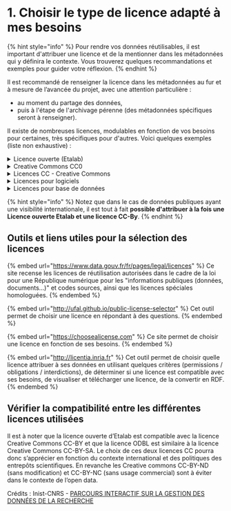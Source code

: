 # 1. Choisir le type de licence adapté à mes besoins

{% hint style="info" %}
Pour rendre vos données réutilisables, il est important d'attribuer une licence et de la mentionner dans les métadonnées qui y définira le contexte. Vous trouverez quelques recommandations et exemples pour guider votre réflexion.
{% endhint %}

Il est recommandé de renseigner la licence dans les métadonnées au fur et à mesure de l’avancée du projet, avec une attention particulière :

* au moment du partage des données,
* puis à l'étape de l'archivage pérenne (des métadonnées spécifiques seront à renseigner).

Il existe de nombreuses licences, modulables en fonction de vos besoins pour certaines, très spécifiques pour d'autres. Voici quelques exemples (liste non exhaustive) :

<details>

<summary>Licence ouverte (Etalab)</summary>

En France, la réglementation stipule que la licence ouverte (Etalab) doit être attribuée aux données publiques. Cette licence ouverte, libre et gratuite est compatible avec la CC-BY 2.0, ce qui veut dire que la paternité des données devra être mentionnée en cas de réutilisation des données.

<img src="../.gitbook/assets/logo_licenceetalab.gif" alt="" data-size="original">

</details>

<details>

<summary>Creative Commons CC0</summary>

C'est une licence ouverte conçue pour les données dédiées au domaine public. Voir la [fiche ](https://creativecommons.org/publicdomain/zero/1.0/deed.fr)et le [site Creative Commons français](https://creativecommons.org/licenses/?lang=fr-FR).

</details>

<details>

<summary>Licences CC - Creative Commons</summary>

Il existe 6 licences gratuites Creative Commons combinant quatre éléments :

\- BY = attribution

\- NC = pas d'utilisation commerciale

\- SA = partage dans les mêmes conditions

\- ND = pas de modification

Voici les 6 licences Creative Commons et leurs icônes correspondantes (illustration ci-dessous) :

\- CC BY

\- CC BY-ND

\- CC BY-NC-ND

\- CC BY-NC

\- CC BY-NC-SA

\- CC BY-SA

La plus permissive est la CC BY et la plus restrictive est la CC BY-NC-ND.![](../.gitbook/assets/Licence\_CC.png)

</details>

<details>

<summary>Licences pour logiciels</summary>

Certaines licences sont dédiées aux logiciels comme la licence de logiciel libre [GNU GPL](https://fr.wikipedia.org/wiki/Licence\_publique\_g%C3%A9n%C3%A9rale\_GNU) (GNU General Public License ou licence publique générale GNU) ou la licence de logiciel libre [CeCILL-B](https://fr.wikipedia.org/wiki/Licence\_CeCILL). Cette dernière a été créée conjointement par le CEA, le CNRS et l'INRIA ([en savoir plus](https://cecill.info)).

</details>

<details>

<summary>Licences pour base de données</summary>

Il existe des licences spécifiques aux bases de données comme la licence libre [Open Database License (ODbL)](https://fr.wikipedia.org/wiki/Open\_Database\_License), [Open Data Commons](https://opendatacommons.org/licenses/by/1-0/) (ODC-by)

</details>

{% hint style="info" %}
Notez que dans le cas de données publiques ayant une visibilité internationale, il est tout à fait **possible d'attribuer à la fois une Licence ouverte Etalab et une licence CC-By**.
{% endhint %}

## **Outils et liens utiles pour la sélection des licences**

{% embed url="https://www.data.gouv.fr/fr/pages/legal/licences" %}
Ce site recense les licences de réutilisation autorisées dans le cadre de la loi pour une République numérique pour les "informations publiques (données, documents...)" et codes sources, ainsi que les licences spéciales homologuées.
{% endembed %}

{% embed url="http://ufal.github.io/public-license-selector" %}
Cet outil permet de choisir une licence en répondant à des questions.
{% endembed %}

{% embed url="https://choosealicense.com" %}
Ce site permet de choisir une licence en fonction de ses besoins.
{% endembed %}

{% embed url="http://licentia.inria.fr" %}
Cet outil permet de choisir quelle licence attribuer à ses données en utilisant quelques critères (permissions / obligations / interdictions), de déterminer si une licence est compatible avec ses besoins, de visualiser et télécharger une licence, de la convertir en RDF.
{% endembed %}

## Vérifier la compatibilité entre les différentes licences utilisées

Il est à noter que la licence ouverte d’Etalab est compatible avec la licence Creative Commons CC-BY et que la licence ODBL est similaire à la licence Creative Commons CC-BY-SA. Le choix de ces deux licences CC pourra donc s’apprécier en fonction du contexte international et des politiques des entrepôts scientifiques. En revanche les Creative commons CC-BY-ND (sans modification) et CC-BY-NC (sans usage commercial) sont à éviter dans le contexte de l’open data.

Crédits : Inist-CNRS - [PARCOURS INTERACTIF SUR LA GESTION DES DONNÉES DE LA RECHERCHE](https://doranum.fr/enjeux-benefices/parcours-interactif-sur-la-gestion-des-donnees-de-la-recherche/)
